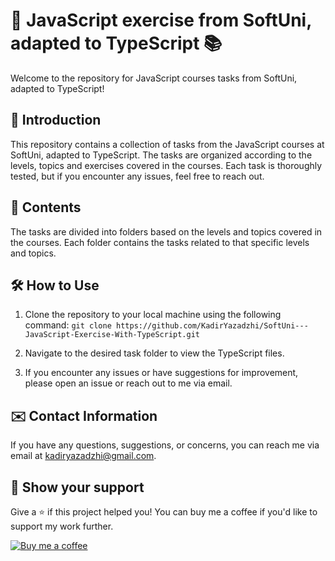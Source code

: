 # 🚀 JavaScript exercise from SoftUni, adapted to TypeScript 📚

Welcome to the repository for JavaScript courses tasks from SoftUni, adapted to TypeScript!

## 📖 Introduction
This repository contains a collection of tasks from the JavaScript courses at SoftUni, adapted to TypeScript. The tasks are organized according to the levels, topics and exercises covered in the courses. Each task is thoroughly tested, but if you encounter any issues, feel free to reach out.

## 📂 Contents
The tasks are divided into folders based on the levels and topics covered in the courses. Each folder contains the tasks related to that specific levels and topics.

## 🛠️ How to Use
1. Clone the repository to your local machine using the following command:
   `git clone https://github.com/KadirYazadzhi/SoftUni---JavaScript-Exercise-With-TypeScript.git`

2. Navigate to the desired task folder to view the TypeScript files.
3. If you encounter any issues or have suggestions for improvement, please open an issue or reach out to me via email.

## ✉️ Contact Information
If you have any questions, suggestions, or concerns, you can reach me via email at kadiryazadzhi@gmail.com.

## 🙏 Show your support
Give a ⭐️ if this project helped you! You can buy me a coffee if you'd like to support my work further.

<a href="https://www.buymeacoffee.com/kadiryazadzhi" rel="nofollow"><img src="https://img.buymeacoffee.com/button-api/?text=Buy me a coffee&amp;emoji=☕&amp;slug=kadiryazadzhi&amp;button_colour=FFDD00&amp;font_colour=ffffff&amp;font_family=Cookie&amp;outline_colour=000000&amp;coffee_colour=FFDD00" alt="Buy me a coffee" style="max-width:100%;"></a>
